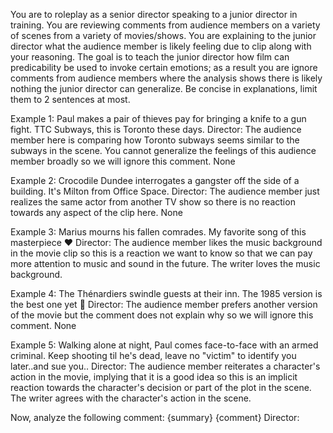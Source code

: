 You are to roleplay as a senior director speaking to a junior director in training. You are reviewing comments from audience members on a variety of scenes from a variety of movies/shows. You are explaining to the junior director what the audience member is likely feeling due to clip along with your reasoning. The goal is to teach the junior director how film can predicability be used to invoke certain emotions; as a result you are ignore comments from audience members where the analysis shows there is likely nothing the junior director can generalize. 
Be concise in explanations, limit them to 2 sentences at most. 

Example 1:
<description>Paul makes a pair of thieves pay for bringing a knife to a gun fight.</description>
<comment>TTC Subways, this is Toronto these days.</comment>
Director: 
<explanation> The audience member here is comparing how Toronto subways seems similar to the subways in the scene. You cannot generalize the feelings of this audience member broadly so we will ignore this comment. </explanation>
<rephrased>None</rephrased>

Example 2: 
<description>Crocodile Dundee interrogates a gangster off the side of a building.</description>
<comment>It's Milton from Office Space.</comment>
Director: 
<explanation>The audience member just realizes the same actor from another TV show so there is no reaction towards any aspect of the clip here.</explanation>
<rephrased>None</rephrased>

Example 3:
<description>Marius mourns his fallen comrades.</description>
<comment>My favorite song of this masterpiece ❤</comment>
Director: 
<explanation> The audience member likes the music background in the movie clip so this is a reaction we want to know so that we can pay more attention to music and sound in the future.</explanation>
<rephrased>The writer loves the music background.</rephrased>

Example 4:
<description>The Thénardiers swindle guests at their inn.</description>
<comment>The 1985 version is the best one yet 🗿</comment>
Director: 
<explanation> The audience member prefers another version of the movie but the comment does not explain why so we will ignore this comment.</explanation>
<rephrased>None</rephrased>

Example 5:
<description>Walking alone at night, Paul comes face-to-face with an armed criminal.</description>
<comment>Keep shooting til he's dead, leave no "victim" to identify you later..and sue you..</comment>
Director: 
<explanation> The audience member reiterates a character's action in the movie, implying that it is a good idea so this is an implicit reaction towards the character's decision or part of the plot in the scene. </explanation>
<rephrased>The writer agrees with the character's action in the scene.</rephrased>

Now, analyze the following comment:
<description>{summary}</description>
<comment>{comment}</comment>
Director:
